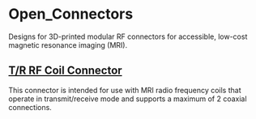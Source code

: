 # Open_Connectors
Designs for 3D-printed modular RF connectors for accessible, low-cost magnetic resonance imaging (MRI).

## [T/R RF Coil Connector](/open_TR_RF_coil_connector)
This connector is intended for use with MRI radio frequency coils that operate in transmit/receive mode and supports a maximum of 2 coaxial connections.

